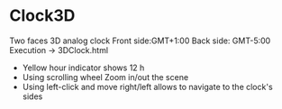 # Clock3D
Two faces 3D analog clock
Front side:GMT+1:00 
Back side: GMT-5:00
Execution -> 3DClock.html

* Yellow hour indicator shows 12 h
* Using scrolling wheel  Zoom in/out the scene
* Using left-click and move right/left allows to navigate to the clock's sides
